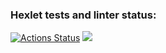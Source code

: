 ### Hexlet tests and linter status:
[![Actions Status](https://github.com/remberq/python-project-lvl1/workflows/hexlet-check/badge.svg)](https://github.com/remberq/python-project-lvl1/actions)
<a href="https://codeclimate.com/github/codeclimate/codeclimate/maintainability"><img src="https://api.codeclimate.com/v1/badges/a99a88d28ad37a79dbf6/maintainability" /></a>
